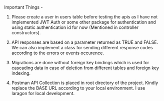 Important Things - 

1. Please create a user in users table before testing the apis as I have not implemented
JWT Auth or some other package for authentication and using static authentication id for now (Mentioned in controller constructors).

2. API responses are based on a parameter returned as TRUE and FALSE. We can also implement a class for sending different response codes according
to the errors or events occurence.

3. Migrations are done without foreign key bindings which is used for cascading data in case of deletion from different tables and foreign key 
indexing.

4. Postman API Collection is placed in root directory of the project. 
   Kindly replace the BASE URL according to your local environment.
   I use laragon for local development.
   